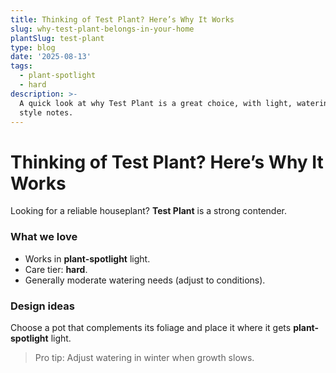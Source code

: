 ```yaml
---
title: Thinking of Test Plant? Here’s Why It Works
slug: why-test-plant-belongs-in-your-home
plantSlug: test-plant
type: blog
date: '2025-08-13'
tags:
  - plant-spotlight
  - hard
description: >-
  A quick look at why Test Plant is a great choice, with light, watering, and
  style notes.
---
```

# Thinking of Test Plant? Here’s Why It Works

Looking for a reliable houseplant? **Test Plant** is a strong contender.

### What we love
- Works in **plant-spotlight** light.
- Care tier: **hard**.
- Generally moderate watering needs (adjust to conditions).

### Design ideas
Choose a pot that complements its foliage and place it where it gets **plant-spotlight** light.
  
> Pro tip: Adjust watering in winter when growth slows.
